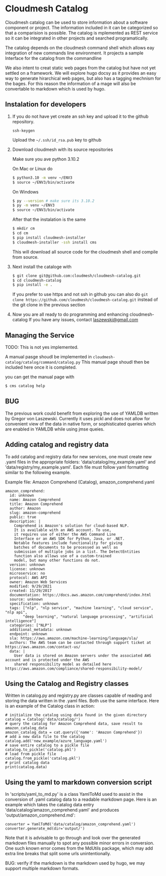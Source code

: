 # Cloudmesh Catalog

Cloudmesh catalog can be used to store information about a software
component or project. The information included in it can be
categorized so that a comparision is possible.  The catalog is
mplemented as REST service so it can be integrated in other projects
and searched programatically.

The catalog depends on the cloudmesh command shell which allows eay
integration of new commands line environment.  It projects a sample
Interface for the catalog from the commandline

We also intent to creat static web pages from the catalog but have not
yet settled on a framework. We will explore hugo docsy as it provides
an easy way to generate hirarchical web pages, but also has a tagging
mechnism for the bages. For this reason the information of a mage will
also be convertable to markdown which is used by hugo.

## Instalation for developers

1. If you do not have yet create an ssh key and upload it to the
   github repository.

   ```ssh-keygen```

   Upload the `~/.ssh/id_rsa.pub` key to github

2. Download cloudmesh with its source repositories

   Make sure you ave python 3.10.2

   On Mac or Linux do

   ```bash
   $ python3.10 -m venv ~/ENV3
   $ source ~/ENV3/bin/activate
   ```

   On Windows 

   ```bash
   $ py --version # make sure its 3.10.2
   $ py -m venv ~/ENV3
   $ source ~/ENV3/bin/activate
   ```

   After that the instalation is the same

   ```bash
   $ mkdir cm
   $ cd cm
   $ pip install cloudmesh-installer
   $ cloudmesh-installer -ssh install cms
   ```
   This will download all source code for the cloudmesh shell
   and compile from source.

3. Next install the cataloge with

   ```bash
   $ git clone git@github.com:cloudmesh/cloudmesh-catalog.git
   $ cd cloudmesh-catalog
   $ pip install -e .
   ```

   If you prefer to use https and not ssh in github you can also do
   `git clone https://github.com/cloudmesh/cloudmesh-catalog.git`
   instead of the git clone in the previous section

4. Now you are all ready to do programming and enhancing
   cloudmesh-catalog If you have any issues, contact
   laszewski@gmail.com


## Managing the Service

TODO: This is not yes implemented.

A manual pasge shoudl be implemented in
`cloudmesh-catalog/catalog/command/catalog.py` This manual page shoudl
then be included here once it is completed.

you can get the manual page with 

```bash
$ cms catalog help
```

## BUG

The previous work could benefit from exploring the use of YAMLDB
written by Gregor von Laszewski.  Currently it uses pickl and does not
allow for convenient view of the data in native form, or sophisticated
queries which are enabled in YAMLDB while using jmse queies.

## Adding catalog and registry data

To add catalog and registry data for new services, one must create new
.yaml files in the appropriate folders: 'data/catalog/my_example.yaml'
and 'data/registry/my_example.yaml'. Each file must follow yaml
formatting similar to the following example.

Example file: Amazon Comprehend (Catalog), amazon_comprehend.yaml

```
amazon_comprehend:
  id: unknown
  name: Amazon Comprehend
  title: Amazon Comprehend
  author: Amazon
  slug: amazon-comprehend
  public: true
  description: |
    Comprehend is Amazon's solution for cloud-based NLP.
    It is available with an AWS account. To use,
    it requires use of either the AWS Command Line
    Interface or an AWS SDK for Python, Java, or .NET.
    Notable features include functionality for giving
    batches of documents to be processed as well as
    submission of multiple jobs in a list. The DetectEntities
    function also allows use of a custom-trained
    model, but many other functions do not.
  version: unknown
  license: unknown
  microservice: no
  protocol: AWS API
  owner: Amazon Web Services
  modified: 9/29/2021
  created: 11/29/2017
  documentation: https://docs.aws.amazon.com/comprehend/index.html
  source: unknown
  specification: unknown
  tags: ["nlp", "nlp service", "machine learning", "cloud service", "nlp api",
        "deep learning", "natural language processing", "artificial intelligence"]
  categories: ["NLP"]
  additional_metadata: unknown
  endpoint: unknown
  sla: https://aws.amazon.com/machine-learning/language/sla/
  authors: The AWS team can be contacted through support ticket at https://aws.amazon.com/contact-us/
  data: |
    User data is stored on Amazon servers under the associated AWS account and is protected under the AWS
    shared responsibility model as detailed here https://aws.amazon.com/compliance/shared-responsibility-model/
```

## Using the Catalog and Registry classes

Written in catalog.py and registry.py are classes capable of reading and storing the data written in the .yaml files. Both use the same interface.
Here is an example of the Catalog class in action:

```
# initialize the catalog using data found in the given directory
catalog = Catalog('data/catalog/')
# query the catalog for Amazon Comprehend data, save result to amazon_catalog_data
amazon_catalog_data = cat.query({'name': 'Amazon Comprehend'})
# add a new data file to the catalog
catalog.add('new_example/azure_language.yaml')
# save entire catalog to a pickle file
catalog.to_pickle('catalog.pkl')
# load from pickle file
catalog.from_pickle('catalog.pkl')
# print catalog data
print(catalog.data)
```

## Using the yaml to markdown conversion script

In 'scripts/yaml_to_md.py' is a class YamlToMd used to assist in the
conversion of .yaml catalog data to a readable markdown page.  Here is
an example which takes the catalog data entry
'data/catalog/amazon_comprehend.yaml' and produces
'output/amazon_comprehend.md':

```
converter = YamlToMd('data/catalog/amazon_comprehend.yaml')
converter.generate_md(dir='output/')
```

Note that it is advisable to go through and look over the generated
markdown files manually to spot any possible minor errors in
conversion.  One such known error comes from the MdUtils package,
which may add extra line breaks that split some urls unintentionally.

BUG: verify if the markdown is the markdown used by hugo, we may
support multiple markdown formats.


